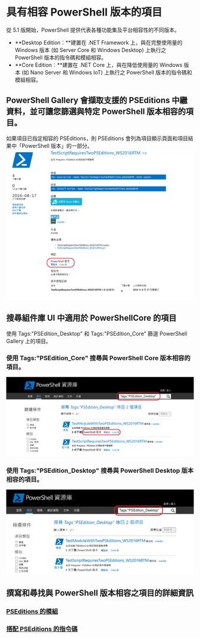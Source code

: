 # 具有相容 PowerShell 版本的項目
從 5.1 版開始，PowerShell 提供代表各種功能集及平台相容性的不同版本。

- **Desktop Edition︰**建置在 .NET Framework 上，與在完整使用量的 Windows 版本 (如 Server Core 和 Windows Desktop) 上執行之 PowerShell 版本的指令碼和模組相容。
- **Core Edition︰**建置在 .NET Core 上，與在降低使用量的 Windows 版本 (如 Nano Server 和 Windows IoT) 上執行之 PowerShell 版本的指令碼和模組相容。

## PowerShell Gallery 會擷取支援的 PSEditions 中繼資料，並可讓您篩選與特定 PowerShell 版本相容的項目。

如果項目已指定相容的 PSEditions，則 PSEditions 會列為項目顯示頁面和項目結果中「PowerShell 版本」的一部分。
![含有 PSEditions 的項目顯示網頁](Images/ItemDisplayPageWithPSEditions.PNG)

## 搜尋組件庫 UI 中適用於 PowerShellCore 的項目
使用 Tags:"PSEdition_Desktop" 和 Tags:"PSEdition_Core" 篩選 PowerShell Gallery 上的項目。

### 使用 Tags:"PSEdition_Core" 搜尋與 PowerShell Core 版本相容的項目。
![與 Core PSEdition 相容之項目的搜尋結果](Images/SearchResultsWithPSEditions.PNG)

### 使用 Tags:"PSEdition_Desktop" 搜尋與 PowerShell Desktop 版本相容的項目。
![與 Desktop PSEdition 相容之項目的搜尋結果](Images/SearchResultsWithPSEdition_Desktop.PNG)

## 撰寫和尋找與 PowerShell 版本相容之項目的詳細資訊
### [PSEditions 的模組](../psget/module/modulewithpseditionsupport.md)
### [搭配 PSEditions 的指令碼](../psget/script/scriptwithpseditionsupport.md)

<!--HONumber=Aug16_HO3-->


